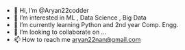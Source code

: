 - 👋 Hi, I’m @Aryan22codder
- 👀 I’m interested in ML , Data Science , Big Data
- 🌱 I’m currently learning Python and 2nd year Comp. Engg.
- 💞️ I’m looking to collaborate on ...
- 📫 How to reach me aryan22nan@gmail.com

<!---
Aryan22codder/Aryan22codder is a ✨ special ✨ repository because its `README.md` (this file) appears on your GitHub profile.
You can click the Preview link to take a look at your changes.
--->

